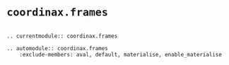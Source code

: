 # `coordinax.frames`

```{eval-rst}

.. currentmodule:: coordinax.frames

.. automodule:: coordinax.frames
    :exclude-members: aval, default, materialise, enable_materialise

```
